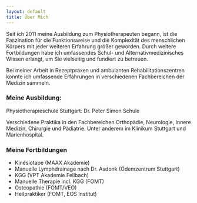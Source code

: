 ```yaml
---
layout: default
title: Über Mich
---
```


Seit ich 2011 meine Ausbildung zum Physiotherapeuten begann, ist die Faszination für die Funktionsweise und die Komplexität des menschlichen Körpers mit jeder weiteren Erfahrung größer geworden.
Durch weitere Fortbildungen habe ich umfassendes Schul- und Alternativmedizinisches Wissen erlangt, um Sie vielseitig und fundiert zu betreuen.

Bei meiner Arbeit in Rezeptpraxen und ambulanten Rehabilitationszentren konnte ich umfassende Erfahrungen in verschiedenen Fachbereichen der Medizin sammeln.

### Meine Ausbildung:
Physiotherapieschule Stuttgart: Dr. Peter Simon Schule

Verschiedene Praktika in den Fachbereichen Orthopädie, Neurologie, Innere Medizin, Chirurgie und Pädiatrie. Unter anderem im Klinikum Stuttgart und Marienhospital.

### Meine Fortbildungen
* Kinesiotape (MAAX Akademie)
* Manuelle Lymphdrainage nach Dr. Asdonk (Ödemzentrum Stuttgart)
* KGG (VPT Akademie Fellbach)
* Manuelle Therapie incl. KGG (FOMT)
* Osteopathie (FOMT/VEO)
* Heilpraktiker (FOMT, EOS Institut)
